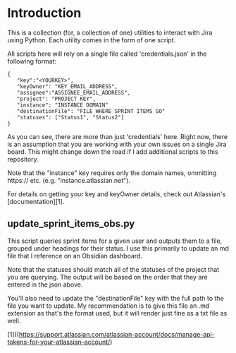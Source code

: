 # Introduction

This is a collection (for, a collection of one) utilities to interact with Jira using Python. Each utility comes in the form of one script.

All scripts here will rely on a single file called 'credentials.json' in the following format:

```
{
   "key":"<YOURKEY>",
   "keyOwner": "KEY_EMAIL_ADDRESS",
   "assignee":"ASSIGNEE_EMAIL_ADDRESS",
   "project": "PROJECT KEY",
   "instance": "INSTANCE DOMAIN"
   "destinationFile": "FILE WHERE SPRINT ITEMS GO"
   "statuses": ["Status1", "Status2"]
}
```
As you can see, there are more than just 'credentials' here. Right now, there is an assumption that you are working with your own issues on a single Jira board. This might change down the road if I add additional scripts to this repository.

Note that the "instance" key requires only the domain names, ommitting https:// etc. (e.g. "instance.atlassian.net").

For details on getting your key and keyOwner details, check out Atlassian's [documentation][1].

## update_sprint_items_obs.py

This script queries sprint items for a given user and outputs them to a file, grouped under headings for their status. I use this primarily to update an md file that I reference on an Obsidian dashboard. 

Note that the statuses should match all of the statuses of the project that you are querying. The output will be based on the order that they are entered in the json above.

You'll also need to update the "destinationFile" key with the full path to the file you want to update. My recommendation is to give this file an .md extension as that's the format used, but it will render just fine as a txt file as well. 

[1]((https://support.atlassian.com/atlassian-account/docs/manage-api-tokens-for-your-atlassian-account/)

